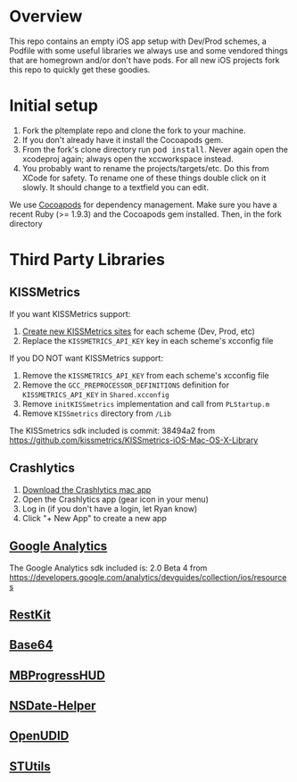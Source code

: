 # Overview

This repo contains an empty iOS app setup with Dev/Prod schemes, a Podfile with some useful libraries we always use and some vendored things that are homegrown and/or don't have pods. For all new iOS projects fork this repo to quickly get these goodies.

# Initial setup

1. Fork the pltemplate repo and clone the fork to your machine.
1. If you don't already have it install the Cocoapods gem.
1. From the fork's clone directory run <tt>pod install</tt>. Never again open the xcodeproj again; always open the xccworkspace instead.
1. You probably want to rename the projects/targets/etc. Do this from XCode for safety. To rename one of these things double click on it slowly. It should change to a textfield you can edit.


We use [Cocoapods](http://cocoapods.org/) for dependency management. Make sure you have a recent Ruby (>= 1.9.3) and the Cocoapods gem installed. Then, in the fork directory

# Third Party Libraries
## KISSMetrics
If you want KISSMetrics support:

1. [Create new KISSMetrics sites](https://www.kissmetrics.com/path) for each scheme (Dev, Prod, etc)
2. Replace the `KISSMETRICS_API_KEY` key in each scheme's xcconfig file

If you DO NOT want KISSMetrics support:

1. Remove the `KISSMETRICS_API_KEY` from each scheme's xcconfig file
2. Remove the `GCC_PREPROCESSOR_DEFINITIONS` definition for `KISSMETRICS_API_KEY` in `Shared.xcconfig`
3. Remove `initKISSmetrics` implementation and call from `PLStartup.m`
4. Remove `KISSmetrics` directory from `/Lib`

The KISSmetrics sdk included is commit: 38494a2 from https://github.com/kissmetrics/KISSmetrics-iOS-Mac-OS-X-Library

## Crashlytics
1. [Download the Crashlytics mac app](https://www.crashlytics.com/download/mac)
3. Open the Crashlytics app (gear icon in your menu)
2. Log in (if you don't have a login, let Ryan know)
4. Click "+ New App" to create a new app

## [Google Analytics](https://developers.google.com/analytics/devguides/collection/ios/v2/)

The Google Analytics sdk included is: 2.0 Beta 4 from https://developers.google.com/analytics/devguides/collection/ios/resources

## [RestKit](http://restkit.org)
## [Base64](https://github.com/nicklockwood/Base64)
## [MBProgressHUD](https://github.com/jdg/MBProgressHUD)
## [NSDate-Helper](https://github.com/billymeltdown/nsdate-helper)
## [OpenUDID](https://github.com/ylechelle/OpenUDID)
## [STUtils](https://github.com/ldandersen/STUtils)